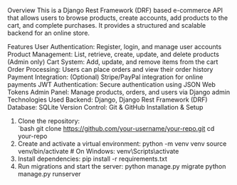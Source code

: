 Overview
This is a Django Rest Framework (DRF) based e-commerce API that allows users to browse products, create accounts, add products to the cart, and complete purchases. It provides a structured and scalable backend for an online store.

Features
User Authentication: Register, login, and manage user accounts
Product Management: List, retrieve, create, update, and delete products (Admin only)
Cart System: Add, update, and remove items from the cart
Order Processing: Users can place orders and view their order history
Payment Integration: (Optional) Stripe/PayPal integration for online payments
JWT Authentication: Secure authentication using JSON Web Tokens
Admin Panel: Manage products, orders, and users via Django admin
Technologies Used
Backend: Django, Django Rest Framework (DRF)
Database: SQLite
Version Control: Git & GitHub
Installation & Setup  
1. Clone the repository:  
   `bash
   git clone https://github.com/your-username/your-repo.git
   cd your-repo
2. Create and activate a virtual environment:
python -m venv venv
source venv/bin/activate  # On Windows: venv\Scripts\activate
3. Install dependencies:
pip install -r requirements.txt
4. Run migrations and start the server:
python manage.py migrate
python manage.py runserver



